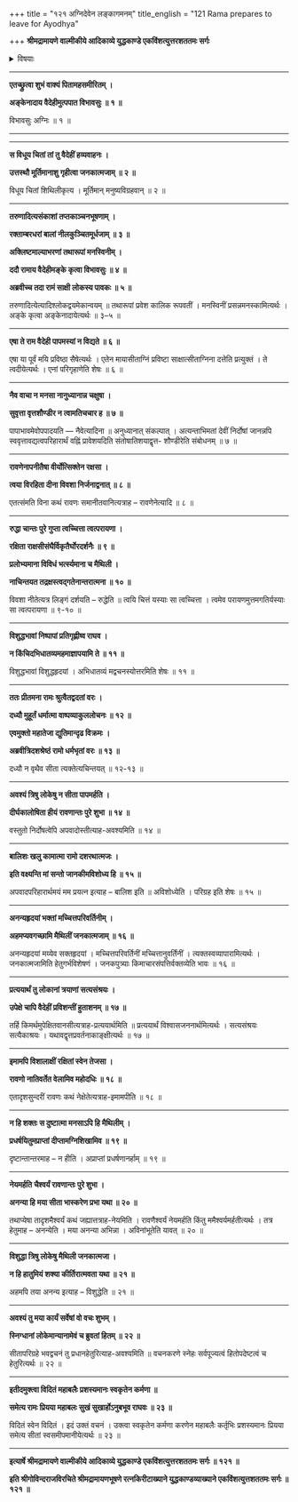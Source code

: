 +++
title = "१२१ अग्निदेवेन लङ्कागमनम्"
title_english = "121 Rama prepares to leave for Ayodhya"

+++
**श्रीमद्रामायणे वाल्मीकीये आदिकाव्ये युद्धकाण्डे एकविंशत्युत्तरशततमः सर्गः**


<details><summary>विषयाः</summary>

मूर्तीभूय सीतायाः स्वाङ्कारोपणपूर्वकंकुण्डादुद्गतेनाग्निना रामंप्रति सीतायानिर्दोषत्वोद्धोषणेन तत्स्वीकारचोदना ॥ १ ॥ रामेणापि सीतायाअदोपत्वोत्कीर्तन पूर्वकम् अग्निप्रवेशोपेक्षणस्य लोकापवादपरिजिहीर्षामूलकत्वोक्त्या तत्स्वीकारः ॥ २ ॥

</details>


****

**एतच्छ्रुत्वा शुभं वाक्यं पितामहसमीरितम् ।**

**अङ्केनादाय वैदेहीमुत्पपात विभावसुः ॥ १ ॥**

विभावसुः अग्निः ॥ १ ॥

****

****

**स विधूय चितां तां तु वैदेहीं हव्यवाहनः ।**

**उत्तस्थौ मूर्तिमानाशु गृहीत्वा जनकात्मजाम् ॥ २ ॥**

विधूय चितां शिथिलीकृत्य । मूर्तिमान् मनुष्यविग्रहवान् ॥ २ ॥

****

**तरुणादित्यसंकाशां तप्तकाञ्चनभूषणाम् ।**

**रक्ताम्बरधरां बालां नीलकुञ्चितमूर्धजाम् ॥ ३ ॥**

**अक्लिष्टमाल्याभरणां तथारूपां मनस्विनीम् ।**

**ददौ रामाय वैदेहीमङ्के कृत्वा विभावसुः ॥ ४ ॥**

**अब्रवीच्च तदा रामं साक्षी लोकस्य पावकः ॥ ५ ॥**

तरुणादित्येत्यादिश्लोकद्वयमेकान्वयम् ॥ तथारूपां प्रवेश कालिक रूपवतीं । मनस्विनीं प्रसन्नमनस्कामित्यर्थः । अङ्के कृत्वा अङ्केनादायेत्यर्थः ॥ ३–५ ॥

****

**एषा ते राम वैदेही पापमस्यां न विद्यते ॥ ६ ॥**

एषा या पूर्वं मयि प्रविष्ठा सैषेत्यर्थः । एतेन मायासीताग्निं प्रविष्टा साक्षात्सीताग्निना दत्तेति प्रत्युक्तं । ते त्वदीयेत्यर्थः । एनां परिगृहाणेति शेषः ॥ ६ ॥

****

**नैव वाचा न मनसा नानुध्यानान्न चक्षुषा ।**

**सुवृत्ता वृत्तशौण्डीर न त्वामतिचचार ह ॥ ७ ॥**

पापाभावमेवोपपादयति — नैवेत्यादिना ॥ अनुध्यानात् संकल्पात् । अत्यन्ताभिमतां देवीं निर्दोषां जानन्नपि स्ववृत्तावद्यत्वपरिहारार्थं वह्निं प्रावेशयदिति संतोषातिशयाद्वृत्त- शौण्डीरेति संबोधनम् ॥ ७ ॥

****

**रावणेनापनीतैषा वीर्योत्सिक्तेन रक्षसा ।**

**त्वया विरहिता दीना विवशा निर्जनाद्वनात् ॥ ८ ॥**

एतत्संमति विना कथं रावणः समानीतवानित्यत्राह – रावणेनेत्यादि ॥ ८ ॥

****

**रुद्धा चान्तः पुरे गुप्ता त्वच्चित्ता त्वत्परायणा ।**

**रक्षिता राक्षसीसंघैर्विकृतैर्घोरदर्शनैः ॥ ९ ॥**

**प्रलोभ्यमाना विविधं भर्त्स्यमाना च मैथिली ।**

**नाचिन्तयत तद्रक्षस्त्वद्गतेनान्तरात्मना ॥ १० ॥**

विवशा नीतेत्यत्र लिङ्गं दर्शयति – रुद्धेति ॥ त्वयि चित्तं यस्याः सा त्वच्चित्ता । त्वमेव परायणमुत्तमगतिर्यस्याः सा त्वत्परायणा ॥ ९-१० ॥

****

**विशुद्धभावां निष्पापां प्रतिगृह्णीष्व राघव ।**

**न किंचिदभिधातव्यमहमाज्ञापयामि ते ॥ ११ ॥**

विशुद्धभावां विशुद्धहृदयां । अभिधातव्यं मद्वचनस्योत्तरमिति शेषः ॥ ११ ॥

****

**ततः प्रीतमना रामः श्रुत्वैतद्वदतां वरः ।**

**दध्यौ मुहूर्तं धर्मात्मा वाष्पव्याकुललोचनः ॥ १२ ॥**

**एवमुक्तो महातेजा द्युतिमान्दृढ विक्रमः ।**

**अब्रवीत्रिदशश्रेष्ठं रामो धर्मभृतां वरः ॥ १३ ॥**

दध्यौ न वृथैव सीता त्यक्तेत्यचिन्तयत् ॥ १२-१३ ॥

****

**अवश्यं त्रिषु लोकेषु न सीता पापमर्हति ।**

**दीर्घकालोषिता हीयं रावणान्तः पुरे शुभा ॥ १४ ॥**

वस्तुतो निर्दोषत्वेपि अपवादोस्तीत्याह-अवश्यमिति ॥ १४ ॥

****

**बालिशः खलु कामात्मा रामो दशरथात्मजः ।**

**इति वक्ष्यन्ति मां सन्तो जानकीमविशोध्य हि ॥ १५ ॥**

अपवादपरिहारार्थमयं मम प्रयत्न इत्याह – बालिश इति ॥ अविशोध्येति । परिग्रह इति शेषः ॥ १५ ॥

****

**अनन्यहृदयां भक्तां मच्चित्तपरिवर्तिनीम् ।**

**अहमप्यवगच्छामि मैथिलीं जनकात्मजाम् ॥ १६ ॥**

अनन्यहृदयां मय्येव सक्तहृदयां । मच्चित्तपरिवर्तिनीं मच्चित्तानुवर्तिंनीं । त्यक्तस्वव्यापारामित्यर्थः । जनकात्मजामिति हेतुगर्भविशेषणं । जनकपुत्र्याः किमाचारसंपत्तिर्वक्तव्येति भावः ॥ १६ ॥

****

**प्रत्ययार्थं तु लोकानां त्रयाणां सत्यसंश्रयः ।**

**उपेक्षे चापि वैदेहीं प्रविशन्तीं हुताशनम् ॥ १७ ॥**

तर्हि किमर्थमुपेक्षितवानसीत्यत्राह-प्रत्ययार्थमिति ॥ प्रत्ययार्थं विश्वासजननार्थमित्यर्थः । सत्यसंश्रयः सत्यैकाश्रयः । यथावद्वृत्तप्रवर्तनाकाङ्क्षीत्यर्थः ॥ १७ ॥

****

**इमामपि विशालाक्षीं रक्षितां स्वेन तेजसा ।**

**रावणो नातिवर्तेत वेलामिव महोदधिः ॥ १८ ॥**

एतादृशसुन्दरीं रावणः कथं नेक्षेतेत्यत्राह-इमामपीति ॥ १८ ॥

****

**न हि शक्तः स दुष्टात्मा मनसाऽपि हि मैथिलीम् ।**

**प्रधर्षयितुमप्राप्तां दीप्तामग्निशिखामिव ॥ १९ ॥**

दृष्टान्तान्तरमाह – न हीति । अप्राप्तां प्रधर्षणानर्हाम् ॥ १९ ॥

****

**नेयमर्हति चैश्वर्यं रावणान्तः पुरे शुभा ।**

**अनन्या हि मया सीता भास्करेण प्रभा यथा ॥ २० ॥**

तथाप्येषा तादृशमैश्वर्यं कथं जह्यात्तत्राह-नेयमिति । रावणैश्वर्यं नेयमर्हति किंतु ममैश्वर्यमर्हतीत्यर्थः । तत्र हेतुमाह – अनन्येति । मया अनन्या अभिन्ना । अविनांभूतेति यावत् ॥ २० ॥

****

**विशुद्धा त्रिषु लोकेषु मैथिली जनकात्मजा ।**

**न हि हातुमियं शक्या कीर्तिरात्मवता यथा ॥ २१ ॥**

अहमपि तया अनन्य इत्याह – विशुद्धेति ॥ २१ ॥

****

**अवश्यं तु मया कार्यं सर्वेषां वो वचः शुभम् ।**

**स्निग्धानां लोकेमान्यानामेवं च ब्रुवतां हितम् ॥ २२ ॥**

सीतापरिग्रहे भवद्वचनं तु प्रधानहेतुरित्याह-अवश्यमिति ॥ वचनकरणे स्नेहः सर्वपूज्यत्वं हितोपदेष्टत्वं च हेतुरित्यर्थः ॥ २२ ॥

****

**इतीदमुक्त्वा विदितं महाबलैः प्रशस्यमानः स्वकृतेन कर्मणा ॥**

**समेत्य रामः प्रियया महाबलः सुखं सुखार्होऽनुबभूव राघवः ॥ २३ ॥**

विदितं स्वेन विदितं । इदं उक्तं वचनं । उक्त्वा स्वकृतेन कर्मणा करणेन महाबलैः कर्तृभिः प्रशस्यमानः प्रियया समेत्य सीतां स्वसमीपमानीयेत्यर्थः ॥ २३ ॥

****

**इत्यार्षे श्रीमद्रामायणे वाल्मीकीये आदिकाव्ये युद्धकाण्डे एकविंशत्युत्तरशततमः सर्गः ॥ १२१ ॥**

**इति श्रीगोविन्दराजविरचिते श्रीमद्रामायणभूषणे रत्नकिरीटाख्याने युद्धकाण्डव्याख्याने एकविंशत्युत्तशततमः सर्गः ॥ १२१ ॥**
